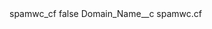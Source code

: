 <?xml version="1.0" encoding="UTF-8"?>
<CustomMetadata xmlns="http://soap.sforce.com/2006/04/metadata" xmlns:xsi="http://www.w3.org/2001/XMLSchema-instance" xmlns:xsd="http://www.w3.org/2001/XMLSchema">
    <label>spamwc_cf</label>
    <protected>false</protected>
    <values>
        <field>Domain_Name__c</field>
        <value xsi:type="xsd:string">spamwc.cf</value>
    </values>
</CustomMetadata>
